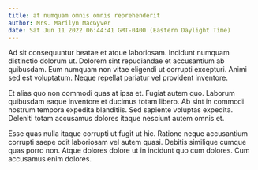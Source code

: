 ```yaml
---
title: at numquam omnis omnis reprehenderit
author: Mrs. Marilyn MacGyver
date: Sat Jun 11 2022 06:44:41 GMT-0400 (Eastern Daylight Time)
---
```

Ad sit consequuntur beatae et atque laboriosam. Incidunt numquam distinctio dolorum ut. Dolorem sint repudiandae et accusantium ab quibusdam. Eum numquam non vitae eligendi ut corrupti excepturi. Animi sed est voluptatum. Neque repellat pariatur vel provident inventore.

 Et alias quo non commodi quas at ipsa et. Fugiat autem quo. Laborum quibusdam eaque inventore et ducimus totam libero. Ab sint in commodi nostrum tempora expedita blanditiis. Sed sapiente voluptas expedita. Deleniti totam accusamus dolores itaque nesciunt autem omnis et.

 Esse quas nulla itaque corrupti ut fugit ut hic. Ratione neque accusantium corrupti saepe odit laboriosam vel autem quasi. Debitis similique cumque quas porro non. Atque dolores dolore ut in incidunt quo cum dolores. Cum accusamus enim dolores.